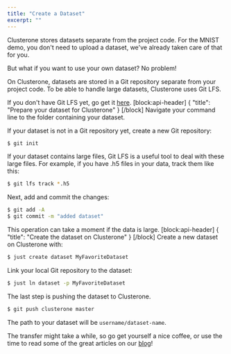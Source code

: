 ```yaml
---
title: "Create a Dataset"
excerpt: ""
---
```

Clusterone stores datasets separate from the project code. For the MNIST demo, you don't need to upload a dataset, we've already taken care of that for you. 

But what if you want to use your own dataset? No problem!

On Clusterone, datasets are stored in a Git repository separate from your project code. To be able to handle large datasets, Clusterone uses Git LFS.

If you don't have Git LFS yet, go get it [here](https://git-lfs.github.com/).
[block:api-header]
{
  "title": "Prepare your dataset for Clusterone"
}
[/block]
Navigate your command line to the folder containing your dataset.

If your dataset is not in a Git repository yet, create a new Git repository:
``` bash
$ git init
```

If your dataset contains large files, Git LFS is a useful tool to deal with these large files. For example, if you have .h5 files in your data, track them like this: 
``` bash
$ git lfs track *.h5
```

Next, add and commit the changes: 
``` bash
$ git add -A
$ git commit -m "added dataset"
```
This operation can take a moment if the data is large.
[block:api-header]
{
  "title": "Create the dataset on Clusterone"
}
[/block]
Create a new dataset on Clusterone with: 
``` bash
$ just create dataset MyFavoriteDataset
```
Link your local Git repository to the dataset:
``` bash
$ just ln dataset -p MyFavoriteDataset
```

The last step is pushing the dataset to Clusterone.
``` bash
$ git push clusterone master
```
The path to your dataset will be `username/dataset-name`.

The transfer might take a while, so go get yourself a nice coffee, or use the time to read some of the great articles on our [blog](http://medium.com/clusterone)!